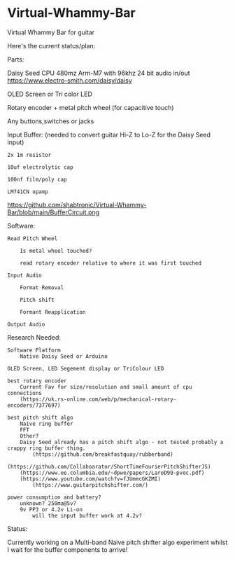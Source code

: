# Virtual-Whammy-Bar
Virtual Whammy Bar for guitar


Here's the current status/plan:


Parts:

Daisy Seed CPU 480mz Arm-M7 with 96khz 24 bit audio in/out
https://www.electro-smith.com/daisy/daisy

OLED Screen or Tri color LED

Rotary encoder + metal pitch wheel (for capacitive touch)

Any buttons,switches or jacks

Input Buffer: (needed to convert guitar Hi-Z to Lo-Z for the Daisy Seed input)

	2x 1m resistor
 
	10uf electrolytic cap
 
	100nf film/poly cap
 
	LM741CN opamp
 
 https://github.com/shabtronic/Virtual-Whammy-Bar/blob/main/BufferCircuit.png

Software:

	Read Pitch Wheel
 
		Is metal wheel touched?
  
		read rotary encoder relative to where it was first touched
  
	Input Audio
 
		Format Removal
  
		Pitch shift
  
		Formant Reapplication
  
	Output Audio
	
Research Needed:
	
	Software Platform
		Native Daisy Seed or Arduino
	
	OLED Screen, LED Segement display or TriColour LED
	
	best rotary encoder
		Current Fav for size/resolution and small amount of cpu connections
		(https://uk.rs-online.com/web/p/mechanical-rotary-encoders/7377697)
			 
	best pitch shift algo
		Naive ring buffer
		FFT
		Other?
		Daisy Seed already has a pitch shift algo - not tested probably a crappy ring buffer thing.  		
    		(https://github.com/breakfastquay/rubberband)   		
      		(https://github.com/Collaboarator/ShortTimeFourierPitchShifterJS)		
		(https://www.ee.columbia.edu/~dpwe/papers/LaroD99-pvoc.pdf)
  		(https://www.youtube.com/watch?v=fJUmmcGKZMI)
    		(https://www.guitarpitchshifter.com/)
	
 	power consumption and battery?
		unknown? 250ma@5v?
		9v PP3 or 4.2v Li-on
			will the input buffer work at 4.2v?


Status:
		
Currently working on a Multi-band Naive pitch shifter algo experiment whilst I wait for the buffer 
components to arrive!
